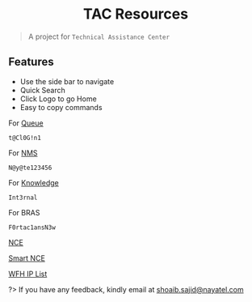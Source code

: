 
<h1 align="center"> TAC Resources </h1>

> A project for `Technical Assistance Center`

## Features

- Use the side bar to navigate
- Quick Search
- Click Logo to go Home
- Easy to copy commands

For [Queue](http://172.21.22.142:8080/queuemetrics/qm/realtime2_frame.jsp)
```
t@Cl0G!n1
```
For [NMS](https://nms.nayatel.com/)
```
N@y@te123456
```
For [Knowledge](http://knowledge.dsl.net.pk/)
```
Int3rnal
```
For BRAS
```
F0rtac1ansN3w
```

[NCE](https://nce.nayatel.com:31943/unisso/login.action?service=%2Funisess%2Fv1%2Fauth%3Fservice%3D%252Fnmsnetworkmgrwebsite%252Fv1%252Fwebswing%252Findexforwebswing.html#page=RlBPUC00LTEoMTcyLjE2LjEzLjk4KSUyNiUyNmlzU3dpbmdPcGVuJTI2JTI2MTY=)

[Smart NCE](https://smartwifi.nayatel.com:31943/)

[WFH IP List](https://docs.google.com/spreadsheets/d/1VQaxvNPMNLT79INenGa1EUVogNOYS4rjxUBrD2vSlIs/edit#gid=998609915)

?> If you have any feedback, kindly email at shoaib.sajid@nayatel.com